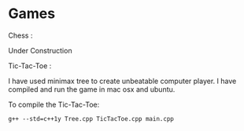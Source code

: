 # Games

Chess :

Under Construction


Tic-Tac-Toe : 
 
I have used minimax tree to create unbeatable computer player. I have compiled and run the game in mac osx and ubuntu. 

To compile the Tic-Tac-Toe:

    g++ --std=c++1y Tree.cpp TicTacToe.cpp main.cpp
